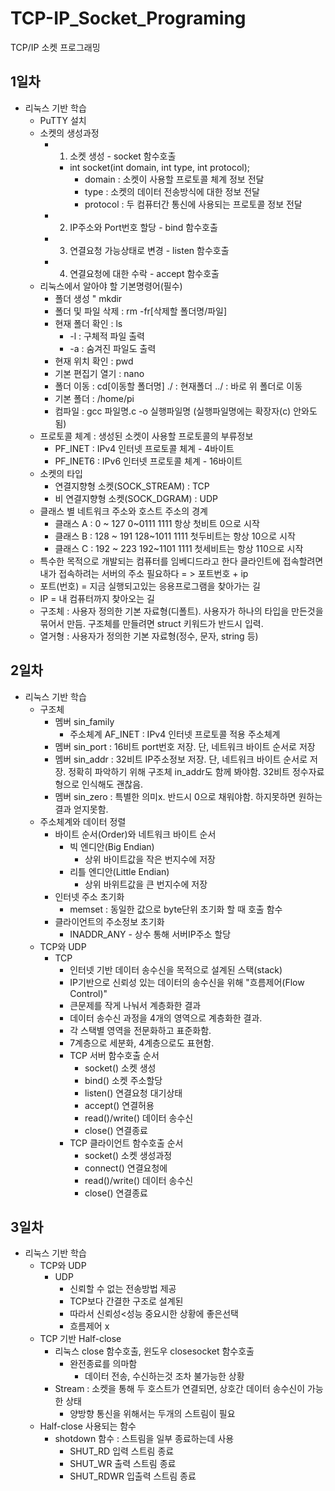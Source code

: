 # TCP-IP_Socket_Programing
TCP/IP 소켓 프로그래밍

## 1일차
- 리눅스 기반 학습
	- PuTTY 설치
	- 소켓의 생성과정
		- 1. 소켓 생성 - socket 함수호출
			- int socket(int domain, int type, int protocol);
				- domain : 소켓이 사용할 프로토콜 체계 정보 전달
				- type : 소켓의 데이터 전송방식에 대한 정보 전달
				- protocol : 두 컴퓨터간 통신에 사용되는 프로토콜 정보 전달
		- 2. IP주소와 Port번호 할당 - bind 함수호출
		- 3. 연결요청 가능상태로 변경 - listen 함수호출
		- 4. 연결요청에 대한 수락 - accept 함수호출
	- 리눅스에서 알아야 할 기본명령어(필수)
		- 폴더 생성 " mkdir
		- 폴더 및 파일 삭제 : rm -fr[삭제할 폴더명/파일]
		- 현재 폴더 확인 : ls
			- -l : 구체적 파일 출력 
			- -a : 숨겨진 파일도 출력
		- 현재 위치 확인 : pwd
		- 기본 편집기 열기 : nano
		- 폴더 이동 : cd[이동할 폴더명]
					  ./ : 현재폴더 ../ : 바로 위 폴더로 이동
		- 기본 폴더 : /home/pi
		- 컴파일 : gcc 파일명.c -o 실행파일명  (실행파일명에는 확장자(c) 안와도됨)
	- 프로토콜 체계 : 생성된 소켓이 사용할 프로토콜의 부류정보
		- PF_INET : IPv4 인터넷 프로토콜 체계 - 4바이트
		- PF_INET6 : IPv6 인터넷 프로토콜 체계 - 16바이트
	- 소켓의 타입
		- 연결지향형 소켓(SOCK_STREAM) : TCP
		- 비 연결지향형 소켓(SOCK_DGRAM) : UDP
	- 클래스 별 네트워크 주소와 호스트 주소의 경계
		- 클래스 A : 0 ~ 127   0~0111 1111   항상 첫비트 0으로 시작 
		- 클래스 B : 128 ~ 191 128~1011 1111 첫두비트는 항상 10으로 시작
		- 클래스 C : 192 ~ 223 192~1101 1111 첫세비트는 항상 110으로 시작
	- 특수한 목적으로 개발되는 컴퓨터를 임베디드라고 한다
	  클라인트에 접속할려면 내가 접속하려는 서버의 주소 필요하다 = > 포트번호 + ip
	- 포트(번호) = 지금 실행되고있는 응용프로그램을      찾아가는 길
	- IP = 내 컴퓨터까지 찾아오는 길
	- 구조체 : 사용자 정의한 기본 자료형(디폴트). 사용자가 하나의 타입을 만든것을 묶어서 만듬.
	구조체를 만들려면 struct 키워드가 반드시 입력.
	- 열거형 : 사용자가 정의한 기본 자료형(정수, 문자, string 등)

## 2일차
- 리눅스 기반 학습
	- 구조체 
		- 멤버 sin_family
			- 주소체계 AF_INET : IPv4 인터넷 프로토콜 적용 주소체계
		- 멤버 sin_port : 16비트 port번호 저장. 단, 네트워크 바이트 순서로 저장
		- 멤버 sin_addr : 32비트 IP주소정보 저장. 단, 네트워크 바이트 순서로 저장. 정확히 파악하기 위해 구조체 in_addr도 함께 봐야함. 32비트 정수자료형으로 인식해도 괜찮음.
		- 멤버 sin_zero : 특별한 의미x. 반드시 0으로 채워야함. 하지못하면 원하는 결과 얻지못함.
	- 주소체계와 데이터 정렬
		- 바이트 순서(Order)와 네트워크 바이트 순서
			- 빅 엔디안(Big Endian)
				- 상위 바이트값을 작은 번지수에 저장
			- 리틀 엔디안(Little Endian)
				- 상위 바위트값을 큰 번지수에 저장
		- 인터넷 주소 초기화
			- memset : 동일한 값으로 byte단위 초기화 할 때 호출 함수
		- 클라이언트의 주소정보 초기화
			- INADDR_ANY - 상수 통해 서버IP주소 할당
	- TCP와 UDP
		- TCP
			- 인터넷 기반 데이터 송수신을 목적으로 설계된 스택(stack)
			- IP기반으로 신뢰성 있는 데이터의 송수신을 위해 "흐름제어(Flow Control)"
			- 큰문제를 작게 나눠서 계층화한 결과
			- 데이터 송수신 과정을 4개의 영역으로 계층화한 결과.
			- 각 스택별 영역을 전문화하고 표준화함.
			- 7계층으로 세분화, 4계층으로도 표현함.
			- TCP 서버 함수호출 순서
				- socket() 소켓 생성
				- bind() 소켓 주소할당
				- listen() 연결요청 대기상태
				- accept() 연결허용
				- read()/write() 데이터 송수신
				- close() 연결종료
			- TCP 클라이언트 함수호출 순서
				- socket() 소켓 생성과정
				- connect() 연결요청에
				- read()/write() 데이터 송수신
				- close() 연결종료

## 3일차
- 리눅스 기반 학습
	- TCP와 UDP
		- UDP
			- 신뢰할 수 없는 전송방법 제공
			- TCP보다 간결한 구조로 설계된
			- 따라서 신뢰성<성능 중요시한 상황에 좋은선택
			- 흐름제어 x
	- TCP 기반 Half-close
		- 리눅스 close 함수호출, 윈도우 closesocket 함수호출
			- 완전종료를 의마함
				- 데이터 전송, 수신하는것 조차 불가능한 상황
		- Stream : 소켓을 통해 두 호스트가 연결되면, 상호간 데이터 송수신이 가능한 상태
			- 양방향 통신을 위해서는 두개의 스트림이 필요
	- Half-close 사용되는 함수
		- shotdown 함수 : 스트림을 일부 종료하는데 사용
			- SHUT_RD   입력 스트림 종료
			- SHUT_WR   출력 스트림 종료
			- SHUT_RDWR 입출력 스트림 종료